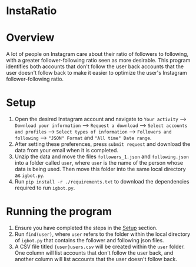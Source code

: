 # InstaRatio

# Overview
A lot of people on Instagram care about their ratio of followers to following, with a greater follower-following ratio seen as more desirable. This program identifies both accounts that don't follow the user back accounts that the user doesn't follow back to make it easier to optimize the user's Instagram follower-following ratio.

# Setup
1. Open the desired Instagram account and navigate to `Your activity` --> `Download your information` --> `Request a download` --> `Select accounts and profiles` --> `Select types of information` --> `Followers and following` --> `"JSON" Format` and `"All time" Date range`.
2. After setting these preferences, press `submit request` and download the data from your email when it is completed.
3. Unzip the data and move the files `followers_1.json` and `following.json` into a folder called `user`, where `user` is the name of the person whose data is being used. Then move this folder into the same local directory as `igbot.py`.
4. Run `pip install -r ./requirements.txt` to download the dependencies required to run `igbot.py`.

# Running the program
1. Ensure you have completed the steps in the [Setup](#setup) section.
2. Run `find(user)`, where `user` refers to the folder within the local directory of `igbot.py` that contains the follower and following json files.
3. A CSV file titled `{user}users.csv` will be created within the `user` folder. One column will list accounts that don't follow the user back, and another column will list accounts that the user doesn't follow back.

